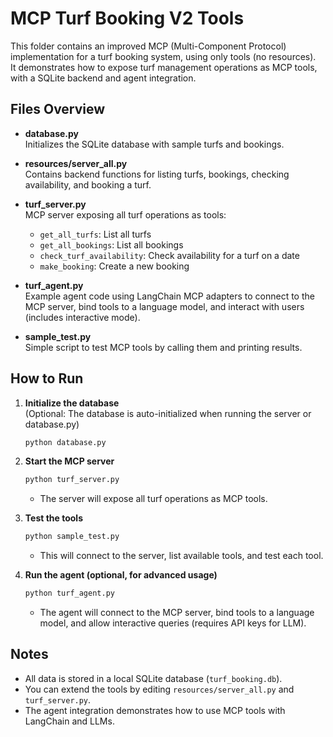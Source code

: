 # MCP Turf Booking V2 Tools

This folder contains an improved MCP (Multi-Component Protocol) implementation for a turf booking system, using only tools (no resources).  
It demonstrates how to expose turf management operations as MCP tools, with a SQLite backend and agent integration.

## Files Overview

- **database.py**  
  Initializes the SQLite database with sample turfs and bookings.

- **resources/server_all.py**  
  Contains backend functions for listing turfs, bookings, checking availability, and booking a turf.

- **turf_server.py**  
  MCP server exposing all turf operations as tools:
    - `get_all_turfs`: List all turfs
    - `get_all_bookings`: List all bookings
    - `check_turf_availability`: Check availability for a turf on a date
    - `make_booking`: Create a new booking

- **turf_agent.py**  
  Example agent code using LangChain MCP adapters to connect to the MCP server, bind tools to a language model, and interact with users (includes interactive mode).

- **sample_test.py**  
  Simple script to test MCP tools by calling them and printing results.

## How to Run

1. **Initialize the database**  
   (Optional: The database is auto-initialized when running the server or database.py)
   ```bash
   python database.py
   ```

2. **Start the MCP server**  
   ```bash
   python turf_server.py
   ```

   - The server will expose all turf operations as MCP tools.

3. **Test the tools**  
   ```bash
   python sample_test.py
   ```

   - This will connect to the server, list available tools, and test each tool.

4. **Run the agent (optional, for advanced usage)**  
   ```bash
   python turf_agent.py
   ```

   - The agent will connect to the MCP server, bind tools to a language model, and allow interactive queries (requires API keys for LLM).

## Notes

- All data is stored in a local SQLite database (`turf_booking.db`).
- You can extend the tools by editing `resources/server_all.py` and `turf_server.py`.
- The agent integration demonstrates how to use MCP tools with LangChain and LLMs.

